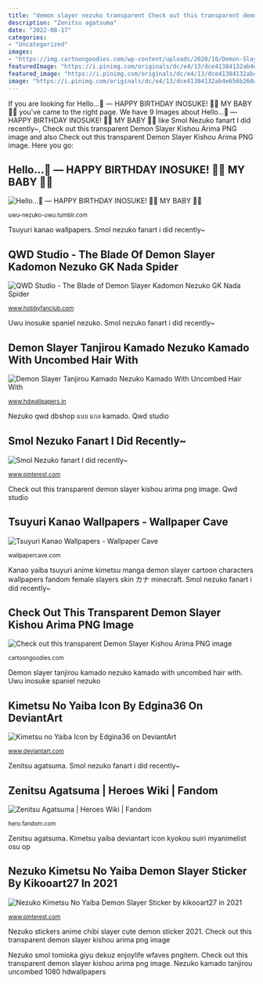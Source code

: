 ```yaml
---
title: "demon slayer nezuko transparent Check out this transparent demon slayer kishou arima png image"
description: "Zenitsu agatsuma"
date: "2022-08-17"
categories:
- "Uncategorized"
images:
- "https://img.cartoongoodies.com/wp-content/uploads/2020/10/Demon-Slayer-Kishou-Arima-1075x1536.png"
featuredImage: "https://i.pinimg.com/originals/dc/e4/13/dce41384132ab4e656b260ac6d16875c.png"
featured_image: "https://i.pinimg.com/originals/dc/e4/13/dce41384132ab4e656b260ac6d16875c.png"
image: "https://i.pinimg.com/originals/dc/e4/13/dce41384132ab4e656b260ac6d16875c.png"
---
```


If you are looking for Hello...🦋 — HAPPY BIRTHDAY INOSUKE! 🥺💙 MY BABY 🤍💙 you've came to the right page. We have 9 Images about Hello...🦋 — HAPPY BIRTHDAY INOSUKE! 🥺💙 MY BABY 🤍💙 like Smol Nezuko fanart I did recently~, Check out this transparent Demon Slayer Kishou Arima PNG image and also Check out this transparent Demon Slayer Kishou Arima PNG image. Here you go:

## Hello...🦋 — HAPPY BIRTHDAY INOSUKE! 🥺💙 MY BABY 🤍💙

![Hello...🦋 — HAPPY BIRTHDAY INOSUKE! 🥺💙 MY BABY 🤍💙](https://64.media.tumblr.com/4d274e1b34395d55c3fc0201a264680e/c579cff2cf7db2b6-93/s1280x1920/be1e213892b52aff060eec74c7aeaf5e10f85673.png "Uwu inosuke spaniel nezuko")

<small>uwu-nezuko-uwu.tumblr.com</small>

Tsuyuri kanao wallpapers. Smol nezuko fanart i did recently~

## QWD Studio - The Blade Of Demon Slayer Kadomon Nezuko GK Nada Spider

![QWD Studio - The Blade of Demon Slayer Kadomon Nezuko GK Nada Spider](https://hobbyfanclub.com/web/board/2021/bpe5muxhbtlbnrycffl5522021817444622.jpg "Nezuko kamado tanjirou uncombed 1080 hdwallpapers")

<small>www.hobbyfanclub.com</small>

Uwu inosuke spaniel nezuko. Smol nezuko fanart i did recently~

## Demon Slayer Tanjirou Kamado Nezuko Kamado With Uncombed Hair With

![Demon Slayer Tanjirou Kamado Nezuko Kamado With Uncombed Hair With](https://www.hdwallpapers.in/download/demon_slayer_tanjirou_kamado_nezuko_kamado_with_uncombed_hair_with_black_and_white_background_hd_anime-1600x900.jpg "Nezuko kimetsu no yaiba demon slayer sticker by kikooart27 in 2021")

<small>www.hdwallpapers.in</small>

Nezuko qwd dbshop แบบ แกล kamado. Qwd studio

## Smol Nezuko Fanart I Did Recently~

![Smol Nezuko fanart I did recently~](https://i.pinimg.com/originals/dc/e4/13/dce41384132ab4e656b260ac6d16875c.png "Kanao yaiba tsuyuri anime kimetsu manga demon slayer cartoon characters wallpapers fandom female slayers skin カナ minecraft")

<small>www.pinterest.com</small>

Check out this transparent demon slayer kishou arima png image. Qwd studio

## Tsuyuri Kanao Wallpapers - Wallpaper Cave

![Tsuyuri Kanao Wallpapers - Wallpaper Cave](https://wallpapercave.com/wp/wp4929145.png "Kanao yaiba tsuyuri anime kimetsu manga demon slayer cartoon characters wallpapers fandom female slayers skin カナ minecraft")

<small>wallpapercave.com</small>

Kanao yaiba tsuyuri anime kimetsu manga demon slayer cartoon characters wallpapers fandom female slayers skin カナ minecraft. Smol nezuko fanart i did recently~

## Check Out This Transparent Demon Slayer Kishou Arima PNG Image

![Check out this transparent Demon Slayer Kishou Arima PNG image](https://img.cartoongoodies.com/wp-content/uploads/2020/10/Demon-Slayer-Kishou-Arima-1075x1536.png "Smol nezuko fanart i did recently~")

<small>cartoongoodies.com</small>

Demon slayer tanjirou kamado nezuko kamado with uncombed hair with. Uwu inosuke spaniel nezuko

## Kimetsu No Yaiba Icon By Edgina36 On DeviantArt

![Kimetsu no Yaiba Icon by Edgina36 on DeviantArt](https://images-wixmp-ed30a86b8c4ca887773594c2.wixmp.com/i/f77a4946-8ae3-447e-884b-97fd0e1ddb57/dcv2wnd-8cae1f67-a4b1-4ab6-9668-3d5edb39f04c.png "Nezuko stickers anime chibi slayer cute demon sticker 2021")

<small>www.deviantart.com</small>

Zenitsu agatsuma. Smol nezuko fanart i did recently~

## Zenitsu Agatsuma | Heroes Wiki | Fandom

![Zenitsu Agatsuma | Heroes Wiki | Fandom](https://vignette.wikia.nocookie.net/p__/images/f/fb/Zenitsu_Profile.png/revision/latest?cb=20191112191552&amp;path-prefix=protagonist "Demon slayer tanjirou kamado nezuko kamado with uncombed hair with")

<small>hero.fandom.com</small>

Zenitsu agatsuma. Kimetsu yaiba deviantart icon kyokou suiri myanimelist osu op

## Nezuko Kimetsu No Yaiba Demon Slayer Sticker By Kikooart27 In 2021

![Nezuko Kimetsu No Yaiba Demon Slayer Sticker by kikooart27 in 2021](https://i.pinimg.com/736x/d1/9c/15/d19c15f1f9600a6aea3309726713c73e.jpg "Hello...🦋 — happy birthday inosuke! 🥺💙 my baby 🤍💙")

<small>www.pinterest.com</small>

Nezuko stickers anime chibi slayer cute demon sticker 2021. Check out this transparent demon slayer kishou arima png image

Nezuko smol tomioka giyu dekuz enjoylife wfaves pngitem. Check out this transparent demon slayer kishou arima png image. Nezuko kamado tanjirou uncombed 1080 hdwallpapers
